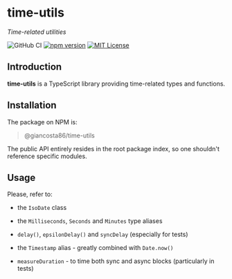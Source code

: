 # time-utils

_Time-related utilities_

![GitHub CI](https://github.com/giancosta86/time-utils/actions/workflows/publish-to-npm.yml/badge.svg)
[![npm version](https://badge.fury.io/js/@giancosta86%2Ftime-utils.svg)](https://badge.fury.io/js/@giancosta86%2Ftime-utils)
[![MIT License](https://img.shields.io/badge/license-MIT-blue.svg?style=flat)](/LICENSE)

## Introduction

**time-utils** is a TypeScript library providing time-related types and functions.

## Installation

The package on NPM is:

> @giancosta86/time-utils

The public API entirely resides in the root package index, so one shouldn't reference specific modules.

## Usage

Please, refer to:

- the `IsoDate` class

- the `Milliseconds`, `Seconds` and `Minutes` type aliases

- `delay()`, `epsilonDelay()` and `syncDelay` (especially for tests)

- the `Timestamp` alias - greatly combined with `Date.now()`

- `measureDuration` - to time both sync and async blocks (particularly in tests)
